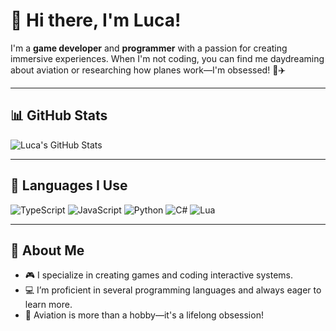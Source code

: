 # 👋 Hi there, I'm Luca!  

I'm a **game developer** and **programmer** with a passion for creating immersive experiences. When I'm not coding, you can find me daydreaming about aviation or researching how planes work—I'm obsessed! 🚀✈️  

---

## 📊 GitHub Stats  
![Luca's GitHub Stats](https://github-readme-stats.vercel.app/api?username=Immabadliar&show_icons=true&theme=radical)  

---

## 🔧 Languages I Use  
![TypeScript](https://img.shields.io/badge/-TypeScript-007ACC?style=flat&logo=typescript&logoColor=white)     ![JavaScript](https://img.shields.io/badge/-JavaScript-F7DF1E?style=flat&logo=javascript&logoColor=black)     ![Python](https://img.shields.io/badge/-Python-3776AB?style=flat&logo=python&logoColor=white)     ![C#](https://img.shields.io/badge/-C%23-239120?style=flat&logo=csharp&logoColor=white)     ![Lua](https://img.shields.io/badge/-Lua-2C2D72?style=flat&logo=lua&logoColor=white)  
   



---

## 🌟 About Me  
- 🎮 I specialize in creating games and coding interactive systems.  
- 💻 I’m proficient in several programming languages and always eager to learn more.  
- 🌌 Aviation is more than a hobby—it's a lifelong obsession!  

